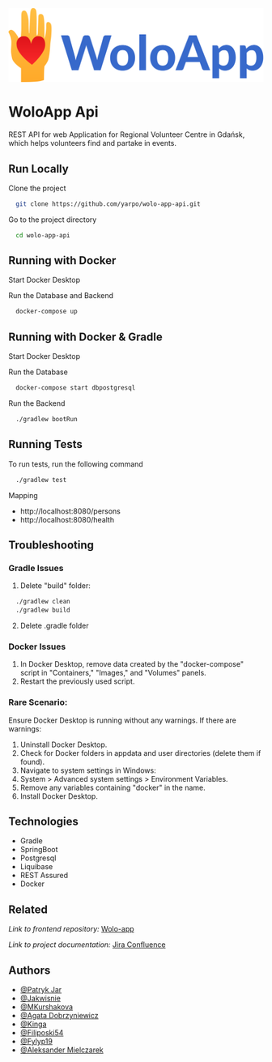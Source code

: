 ![Logo](https://raw.githubusercontent.com/yarpo/wolo-app/e4cf379186c21a687389fc9755146fadbbef095c/src/images/logo.svg)

# WoloApp Api

REST API for web Application for Regional Volunteer Centre in Gdańsk, which helps volunteers find and partake in events.

## Run Locally

Clone the project

```bash
  git clone https://github.com/yarpo/wolo-app-api.git
```

Go to the project directory

```bash
  cd wolo-app-api
```

## Running with Docker

Start Docker Desktop

Run the Database and Backend

```bash
  docker-compose up
```

## Running with Docker & Gradle

Start Docker Desktop

Run the Database

```bash
  docker-compose start dbpostgresql
```

Run the Backend

```bash
  ./gradlew bootRun
```

## Running Tests

To run tests, run the following command

```bash
  ./gradlew test
```

Mapping

- http://localhost:8080/persons
- http://localhost:8080/health

## Troubleshooting

### Gradle Issues

1. Delete "build" folder:

```bash
  ./gradlew clean
  ./gradlew build
```

2. Delete .gradle folder

### Docker Issues

1. In Docker Desktop, remove data created by the "docker-compose" script in "Containers," "Images," and "Volumes" panels.
2. Restart the previously used script.

### Rare Scenario:

Ensure Docker Desktop is running without any warnings. If there are warnings:
1. Uninstall Docker Desktop.
2. Check for Docker folders in appdata and user directories (delete them if found).
3. Navigate to system settings in Windows:
4. System > Advanced system settings > Environment Variables.
5. Remove any variables containing "docker" in the name.
6. Install Docker Desktop.

## Technologies

- Gradle
- SpringBoot
- Postgresql
- Liquibase
- REST Assured
- Docker


## Related

 _Link to frontend repository:_
[Wolo-app](https://github.com/yarpo/wolo-app.git)

_Link to project documentation:_
[Jira Confluence](https://woloapp.atlassian.net/wiki/spaces/W/overview?homepageId=13795391)


## Authors

- [@Patryk Jar](https://github.com/yarpo)
- [@Jakwisnie](https://github.com/Jakwisnie)
- [@MKurshakova](https://github.com/MKurshakova)
- [@Agata Dobrzyniewicz](https://github.com/ayakiriya)
- [@Kinga](https://github.com/KinWaj)
- [@Filiposki54](https://github.com/Filiposki54)
- [@Fylyp19](https://github.com/Fylyp19)
- [@Aleksander Mielczarek](https://github.com/15465)
  
